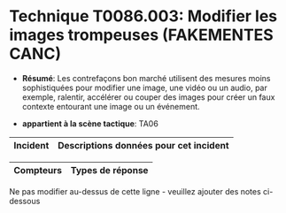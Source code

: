 # Technique T0086.003: Modifier les images trompeuses (FAKEMENTES CANC)

* **Résumé**: Les contrefaçons bon marché utilisent des mesures moins sophistiquées pour modifier une image, une vidéo ou un audio, par exemple, ralentir, accélérer ou couper des images pour créer un faux contexte entourant une image ou un événement.

* **appartient à la scène tactique**: TA06


|Incident |Descriptions données pour cet incident |
|-------- |-------------------- |



|Compteurs |Types de réponse |
|-------- |-------------- |


Ne pas modifier au-dessus de cette ligne - veuillez ajouter des notes ci-dessous